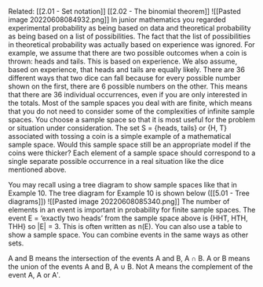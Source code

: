 Related: [[2.01 - Set notation]] [[2.02 - The binomial theorem]]
![[Pasted image 20220608084932.png]]
In junior mathematics you regarded experimental probability as being based on data and theoretical probability as being based on a list of possibilities. The fact that the list of possibilities in theoretical probability was actually based on experience was ignored. For example, we assume that there are two possible outcomes when a coin is thrown: heads and tails. This is based on experience. We also assume, based on experience, that heads and tails are equally likely.
There are 36 different ways that two dice can fall because for every possible number shown on the first, there are 6 possible numbers on the other. This means that there are 36 individual occurrences, even if you are only interested in the totals.
Most of the sample spaces you deal with are finite, which means that you do not need to consider some of the complexities of infinite sample spaces.
You choose a sample space so that it is most useful for the problem or situation under consideration.
The set S = {heads, tails} or {H, T} associated with tossing a coin is a simple example of a mathematical sample space. Would this sample space still be an appropriate model if the coins were thicker?
Each element of a sample space should correspond to a single separate possible occurrence in a real situation like the dice mentioned above.

You may recall using a tree diagram to show sample spaces like that in Example 10. The tree diagram for Example 10 is shown below ([[5.01 - Tree diagrams]])
![[Pasted image 20220608085340.png]]
The number of elements in an event is important in probability for finite sample spaces. The event E = ‘exactly two heads’ from the sample space above is {HHT, HTH, THH} so |E| = 3. This is often written as n(E). You can also use a table to show a sample space.
You can combine events in the same ways as other sets.

A and B means the intersection of the events A and B, A ∩ B.
A or B means the union of the events A and B, A ∪ B.
Not A means the complement of the event A, A or Aʹ.